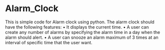 # Alarm_Clock
 This is simple code for Alarm clock using python.
 The alarm clock should have the following features:
     • It displays the current time.
     • A user can create any number of alarms by specifying the alarm time in a day when the alarm should alert.
     • A user can snooze an alarm maximum of 3 times at an interval of specific time that the user want.
